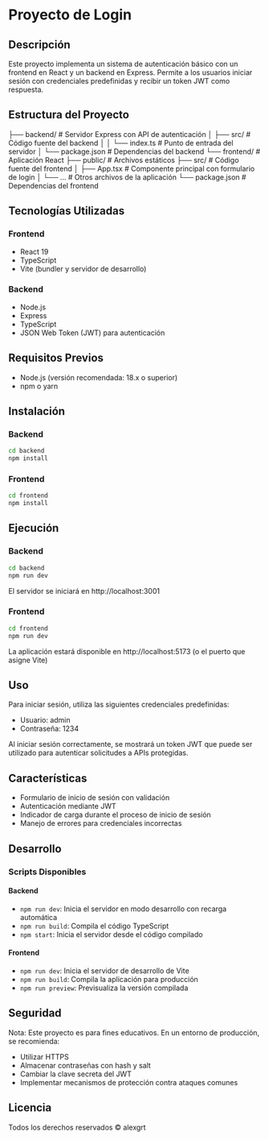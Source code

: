 # Proyecto de Login

## Descripción

Este proyecto implementa un sistema de autenticación básico con un frontend en React y un backend en Express. Permite a los usuarios iniciar sesión con credenciales predefinidas y recibir un token JWT como respuesta.

## Estructura del Proyecto

├── backend/ # Servidor Express con API de autenticación
│ ├── src/ # Código fuente del backend
│ │ └── index.ts # Punto de entrada del servidor
│ └── package.json # Dependencias del backend
└── frontend/ # Aplicación React
├── public/ # Archivos estáticos
├── src/ # Código fuente del frontend
│ ├── App.tsx # Componente principal con formulario de login
│ └── ... # Otros archivos de la aplicación
└── package.json # Dependencias del frontend

## Tecnologías Utilizadas

### Frontend

- React 19
- TypeScript
- Vite (bundler y servidor de desarrollo)

### Backend

- Node.js
- Express
- TypeScript
- JSON Web Token (JWT) para autenticación

## Requisitos Previos

- Node.js (versión recomendada: 18.x o superior)
- npm o yarn

## Instalación

### Backend

```bash
cd backend
npm install
```

### Frontend

```bash
cd frontend
npm install
```

## Ejecución

### Backend

```bash
cd backend
npm run dev
```

El servidor se iniciará en http://localhost:3001

### Frontend

```bash
cd frontend
npm run dev
```

La aplicación estará disponible en http://localhost:5173 (o el puerto que asigne Vite)

## Uso

Para iniciar sesión, utiliza las siguientes credenciales predefinidas:

- Usuario: admin
- Contraseña: 1234

Al iniciar sesión correctamente, se mostrará un token JWT que puede ser utilizado para autenticar solicitudes a APIs protegidas.

## Características

- Formulario de inicio de sesión con validación
- Autenticación mediante JWT
- Indicador de carga durante el proceso de inicio de sesión
- Manejo de errores para credenciales incorrectas

## Desarrollo

### Scripts Disponibles

#### Backend

- `npm run dev`: Inicia el servidor en modo desarrollo con recarga automática
- `npm run build`: Compila el código TypeScript
- `npm start`: Inicia el servidor desde el código compilado

#### Frontend

- `npm run dev`: Inicia el servidor de desarrollo de Vite
- `npm run build`: Compila la aplicación para producción
- `npm run preview`: Previsualiza la versión compilada

## Seguridad

Nota: Este proyecto es para fines educativos. En un entorno de producción, se recomienda:

- Utilizar HTTPS
- Almacenar contraseñas con hash y salt
- Cambiar la clave secreta del JWT
- Implementar mecanismos de protección contra ataques comunes

## Licencia

Todos los derechos reservados © alexgrt
